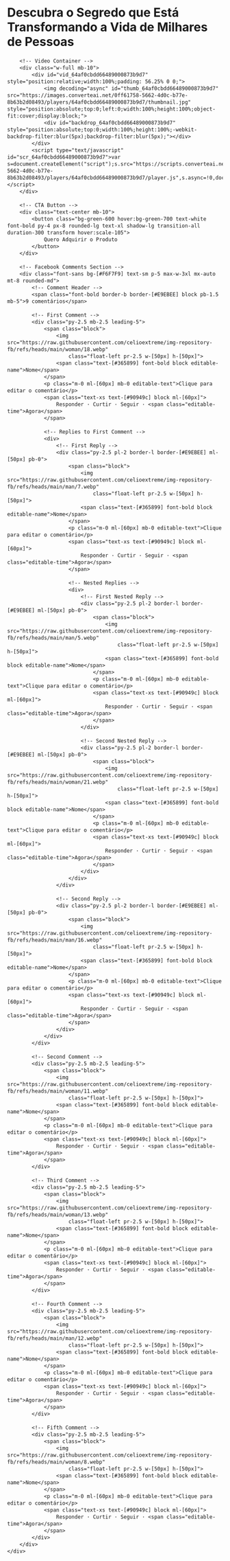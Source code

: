 <!DOCTYPE html>
<html lang="pt-BR">
<head>
    <meta charset="UTF-8">
    <meta name="viewport" content="width=device-width, initial-scale=1.0">
    <title>Página VSL</title>
    <script src="https://cdn.tailwindcss.com"></script>
</head>
<body class="bg-gray-50 min-h-screen">
    <div class="container mx-auto px-4 py-8 max-w-4xl">
        <!-- Headline -->
        <h1 class="text-3xl md:text-4xl font-bold text-center text-gray-800 mb-10 leading-tight">
            Descubra o Segredo que Está Transformando a Vida de Milhares de Pessoas
        </h1>
        
        <!-- Video Container -->
        <div class="w-full mb-10">
            <div id="vid_64af0cbdd66489000873b9d7" style="position:relative;width:100%;padding: 56.25% 0 0;">
                <img decoding="async" id="thumb_64af0cbdd66489000873b9d7" src="https://images.converteai.net/0ff61758-5662-4d0c-b77e-8b63b2d08493/players/64af0cbdd66489000873b9d7/thumbnail.jpg" style="position:absolute;top:0;left:0;width:100%;height:100%;object-fit:cover;display:block;">
                <div id="backdrop_64af0cbdd66489000873b9d7" style="position:absolute;top:0;width:100%;height:100%;-webkit-backdrop-filter:blur(5px);backdrop-filter:blur(5px);"></div>
            </div>
            <script type="text/javascript" id="scr_64af0cbdd66489000873b9d7">var s=document.createElement("script");s.src="https://scripts.converteai.net/0ff61758-5662-4d0c-b77e-8b63b2d08493/players/64af0cbdd66489000873b9d7/player.js",s.async=!0,document.head.appendChild(s);</script>
        </div>
        
        <!-- CTA Button -->
        <div class="text-center mb-10">
            <button class="bg-green-600 hover:bg-green-700 text-white font-bold py-4 px-8 rounded-lg text-xl shadow-lg transition-all duration-300 transform hover:scale-105">
                Quero Adquirir o Produto
            </button>
        </div>
        
        <!-- Facebook Comments Section -->
        <div class="font-sans bg-[#F6F7F9] text-sm p-5 max-w-3xl mx-auto mt-8 rounded-md">
            <!-- Comment Header -->
            <span class="font-bold border-b border-[#E9EBEE] block pb-1.5 mb-5">9 comentários</span>
            
            <!-- First Comment -->
            <div class="py-2.5 mb-2.5 leading-5">
                <span class="block">
                    <img src="https://raw.githubusercontent.com/celioextreme/img-repository-fb/refs/heads/main/woman/18.webp" 
                        class="float-left pr-2.5 w-[50px] h-[50px]">
                    <span class="text-[#365899] font-bold block editable-name">Nome</span>
                </span>
                <p class="m-0 ml-[60px] mb-0 editable-text">Clique para editar o comentário</p>
                <span class="text-xs text-[#90949c] block ml-[60px]">
                    Responder · Curtir · Seguir · <span class="editable-time">Agora</span>
                </span>
                
                <!-- Replies to First Comment -->
                <div>
                    <!-- First Reply -->
                    <div class="py-2.5 pl-2 border-l border-[#E9EBEE] ml-[50px] pb-0">
                        <span class="block">
                            <img src="https://raw.githubusercontent.com/celioextreme/img-repository-fb/refs/heads/main/man/7.webp" 
                                class="float-left pr-2.5 w-[50px] h-[50px]">
                            <span class="text-[#365899] font-bold block editable-name">Nome</span>
                        </span>
                        <p class="m-0 ml-[60px] mb-0 editable-text">Clique para editar o comentário</p>
                        <span class="text-xs text-[#90949c] block ml-[60px]">
                            Responder · Curtir · Seguir · <span class="editable-time">Agora</span>
                        </span>
                        
                        <!-- Nested Replies -->
                        <div>
                            <!-- First Nested Reply -->
                            <div class="py-2.5 pl-2 border-l border-[#E9EBEE] ml-[50px] pb-0">
                                <span class="block">
                                    <img src="https://raw.githubusercontent.com/celioextreme/img-repository-fb/refs/heads/main/man/5.webp" 
                                        class="float-left pr-2.5 w-[50px] h-[50px]">
                                    <span class="text-[#365899] font-bold block editable-name">Nome</span>
                                </span>
                                <p class="m-0 ml-[60px] mb-0 editable-text">Clique para editar o comentário</p>
                                <span class="text-xs text-[#90949c] block ml-[60px]">
                                    Responder · Curtir · Seguir · <span class="editable-time">Agora</span>
                                </span>
                            </div>
                            
                            <!-- Second Nested Reply -->
                            <div class="py-2.5 pl-2 border-l border-[#E9EBEE] ml-[50px] pb-0">
                                <span class="block">
                                    <img src="https://raw.githubusercontent.com/celioextreme/img-repository-fb/refs/heads/main/woman/21.webp" 
                                        class="float-left pr-2.5 w-[50px] h-[50px]">
                                    <span class="text-[#365899] font-bold block editable-name">Nome</span>
                                </span>
                                <p class="m-0 ml-[60px] mb-0 editable-text">Clique para editar o comentário</p>
                                <span class="text-xs text-[#90949c] block ml-[60px]">
                                    Responder · Curtir · Seguir · <span class="editable-time">Agora</span>
                                </span>
                            </div>
                        </div>
                    </div>
                    
                    <!-- Second Reply -->
                    <div class="py-2.5 pl-2 border-l border-[#E9EBEE] ml-[50px] pb-0">
                        <span class="block">
                            <img src="https://raw.githubusercontent.com/celioextreme/img-repository-fb/refs/heads/main/man/16.webp" 
                                class="float-left pr-2.5 w-[50px] h-[50px]">
                            <span class="text-[#365899] font-bold block editable-name">Nome</span>
                        </span>
                        <p class="m-0 ml-[60px] mb-0 editable-text">Clique para editar o comentário</p>
                        <span class="text-xs text-[#90949c] block ml-[60px]">
                            Responder · Curtir · Seguir · <span class="editable-time">Agora</span>
                        </span>
                    </div>
                </div>
            </div>
            
            <!-- Second Comment -->
            <div class="py-2.5 mb-2.5 leading-5">
                <span class="block">
                    <img src="https://raw.githubusercontent.com/celioextreme/img-repository-fb/refs/heads/main/woman/11.webp" 
                        class="float-left pr-2.5 w-[50px] h-[50px]">
                    <span class="text-[#365899] font-bold block editable-name">Nome</span>
                </span>
                <p class="m-0 ml-[60px] mb-0 editable-text">Clique para editar o comentário</p>
                <span class="text-xs text-[#90949c] block ml-[60px]">
                    Responder · Curtir · Seguir · <span class="editable-time">Agora</span>
                </span>
            </div>
            
            <!-- Third Comment -->
            <div class="py-2.5 mb-2.5 leading-5">
                <span class="block">
                    <img src="https://raw.githubusercontent.com/celioextreme/img-repository-fb/refs/heads/main/woman/13.webp" 
                        class="float-left pr-2.5 w-[50px] h-[50px]">
                    <span class="text-[#365899] font-bold block editable-name">Nome</span>
                </span>
                <p class="m-0 ml-[60px] mb-0 editable-text">Clique para editar o comentário</p>
                <span class="text-xs text-[#90949c] block ml-[60px]">
                    Responder · Curtir · Seguir · <span class="editable-time">Agora</span>
                </span>
            </div>
            
            <!-- Fourth Comment -->
            <div class="py-2.5 mb-2.5 leading-5">
                <span class="block">
                    <img src="https://raw.githubusercontent.com/celioextreme/img-repository-fb/refs/heads/main/man/12.webp" 
                        class="float-left pr-2.5 w-[50px] h-[50px]">
                    <span class="text-[#365899] font-bold block editable-name">Nome</span>
                </span>
                <p class="m-0 ml-[60px] mb-0 editable-text">Clique para editar o comentário</p>
                <span class="text-xs text-[#90949c] block ml-[60px]">
                    Responder · Curtir · Seguir · <span class="editable-time">Agora</span>
                </span>
            </div>
            
            <!-- Fifth Comment -->
            <div class="py-2.5 mb-2.5 leading-5">
                <span class="block">
                    <img src="https://raw.githubusercontent.com/celioextreme/img-repository-fb/refs/heads/main/woman/8.webp" 
                        class="float-left pr-2.5 w-[50px] h-[50px]">
                    <span class="text-[#365899] font-bold block editable-name">Nome</span>
                </span>
                <p class="m-0 ml-[60px] mb-0 editable-text">Clique para editar o comentário</p>
                <span class="text-xs text-[#90949c] block ml-[60px]">
                    Responder · Curtir · Seguir · <span class="editable-time">Agora</span>
                </span>
            </div>
        </div>
    </div>
</body>
</html>

